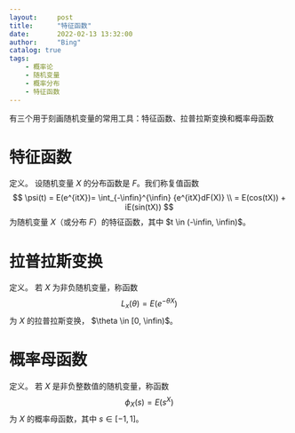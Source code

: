 ```yaml
---
layout:     post
title:      "特征函数"
date:       2022-02-13 13:32:00
author:     "Bing"
catalog: true
tags:
    - 概率论
    - 随机变量
    - 概率分布
    - 特征函数
---
```

有三个用于刻画随机变量的常用工具：特征函数、拉普拉斯变换和概率母函数

# 特征函数
定义。
设随机变量 $X$ 的分布函数是 $F$。我们称复值函数
$$
    \psi(t) = E(e^{itX})= \int_{-\infin}^{\infin} {e^{itX}dF(X)} \\
    = E(cos(tX)) + iE(sin(tX))
$$
为随机变量 $X$（或分布 $F$）的特征函数，其中 $t \in (-\infin, \infin)$。

# 拉普拉斯变换
定义。
若 $X$ 为非负随机变量，称函数
$$
    L_x(\theta) = E(e^{-\theta X})
$$
为 $X$ 的拉普拉斯变换， $\theta \in [0, \infin)$。

# 概率母函数
定义。
若 $X$ 是非负整数值的随机变量，称函数
$$
    \phi_X(s) = E(s^X)
$$
为 $X$ 的概率母函数，其中 $s \in [-1, 1]$。